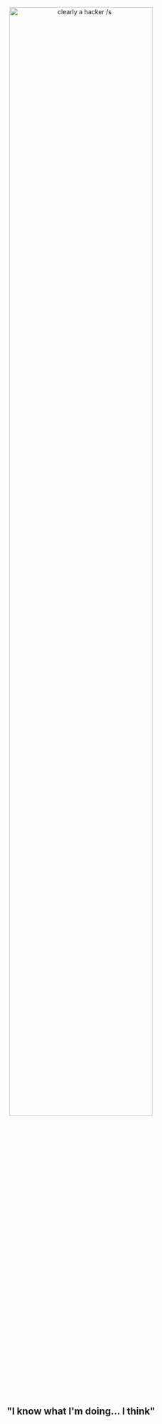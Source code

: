 <p align="center"><img src="https://media.giphy.com/media/9B8wYztAoe1zO/source.gif" alt="clearly a hacker /s" width="80%" /></p>
<h2 align="center">"I know what I'm doing... I think"</h2>
